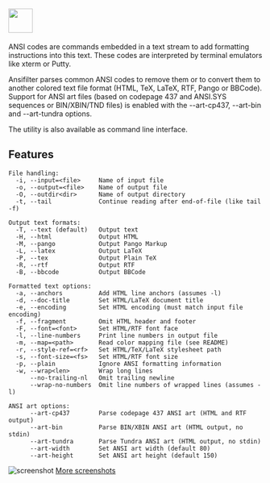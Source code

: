 # <img src="https://cdn.jsdelivr.net/gh/majkinetor/chocolatey/ansifilter/icon.png" width="48" height="48"/> [](https://chocolatey.org/packages/)

ANSI codes are commands embedded in a text stream to add formatting instructions into this text. These codes are interpreted by terminal emulators like xterm or Putty.

Ansifilter parses common ANSI codes to remove them or to convert them to another colored text file format (HTML, TeX, LaTeX, RTF, Pango or BBCode).
Support for ANSI art files (based on codepage 437 and ANSI.SYS sequences or BIN/XBIN/TND files) is enabled with the --art-cp437, --art-bin and --art-tundra options.

The utility is also available as command line interface.

## Features

```
File handling:
  -i, --input=<file>     Name of input file
  -o, --output=<file>    Name of output file
  -O, --outdir<dir>      Name of output directory
  -t, --tail             Continue reading after end-of-file (like tail -f)

Output text formats:
  -T, --text (default)   Output text
  -H, --html             Output HTML
  -M, --pango            Output Pango Markup
  -L, --latex            Output LaTeX
  -P, --tex              Output Plain TeX
  -R, --rtf              Output RTF
  -B, --bbcode           Output BBCode

Formatted text options:
  -a, --anchors          Add HTML line anchors (assumes -l)
  -d, --doc-title        Set HTML/LaTeX document title
  -e, --encoding         Set HTML encoding (must match input file encoding)
  -f, --fragment         Omit HTML header and footer
  -F, --font=<font>      Set HTML/RTF font face
  -l, --line-numbers     Print line numbers in output file
  -m, --map=<path>       Read color mapping file (see README)
  -r, --style-ref=<rf>   Set HTML/TeX/LaTeX stylesheet path
  -s, --font-size=<fs>   Set HTML/RTF font size
  -p, --plain            Ignore ANSI formatting information
  -w, --wrap<len>        Wrap long lines
      --no-trailing-nl   Omit trailing newline
      --wrap-no-numbers  Omit line numbers of wrapped lines (assumes -l)
      
ANSI art options:
      --art-cp437        Parse codepage 437 ANSI art (HTML and RTF output)
      --art-bin          Parse BIN/XBIN ANSI art (HTML output, no stdin)
      --art-tundra       Parse Tundra ANSI art (HTML output, no stdin)
      --art-width        Set ANSI art width (default 80)
      --art-height       Set ANSI art height (default 150)
```

![screenshot](https://cdn.jsdelivr.net/gh/majkinetor/chocolatey/master/ansifilter/screenshot.png)
[More screenshots](http://www.andre-simon.de/doku/ansifilter/en/screenshots.php)
